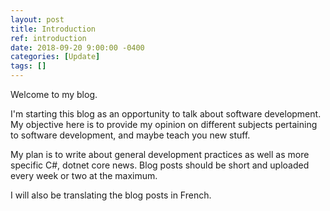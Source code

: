 ```yaml
---
layout: post
title: Introduction
ref: introduction
date: 2018-09-20 9:00:00 -0400
categories: [Update]
tags: []
---
```

Welcome to my blog.

I'm starting this blog as an opportunity to talk about software development. My objective here is to provide my opinion on different subjects pertaining to software development, and maybe teach you new stuff.

My plan is to write about general development practices as well as more specific C#, dotnet core news. Blog posts should be short and uploaded every week or two at the maximum.

I will also be translating the blog posts in French.
